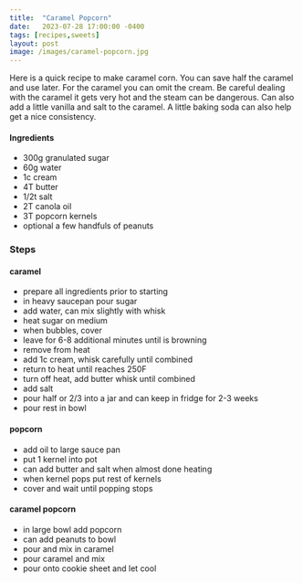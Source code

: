 ```yaml
---
title:  "Caramel Popcorn"
date:   2023-07-28 17:00:00 -0400
tags: [recipes,sweets]
layout: post
image: /images/caramel-popcorn.jpg
---
```


Here is a quick recipe to make caramel corn.  You can save half the caramel and use later.  For the caramel you can omit the 
cream.  Be careful dealing with the caramel it gets very hot and the steam can be dangerous.  Can also add a little vanilla and salt to the caramel.  A little baking soda can also help get a nice
consistency.

#### Ingredients
- 300g granulated sugar
- 60g water
- 1c cream
- 4T butter
- 1/2t salt
- 2T canola oil
- 3T popcorn kernels 
- optional a few handfuls of peanuts

### Steps
#### caramel
- prepare all ingredients prior to starting
- in heavy saucepan pour sugar
- add water, can mix slightly with whisk
- heat sugar on medium
- when bubbles, cover
- leave for 6-8 additional minutes until is browning
- remove from heat
- add 1c cream, whisk carefully until combined
- return to heat until reaches 250F
- turn off heat, add butter whisk until combined
- add salt
- pour half or 2/3 into a jar and can keep in fridge for 2-3 weeks
- pour rest in bowl
#### popcorn
- add oil to large sauce pan
- put 1 kernel into pot
- can add butter and salt when almost done heating
- when kernel pops put rest of kernels
- cover and wait until popping stops
#### caramel popcorn
- in large bowl add popcorn
- can add peanuts to bowl
- pour and mix in caramel
- pour caramel and mix
- pour onto cookie sheet and let cool
